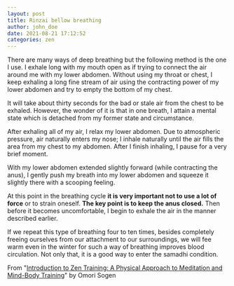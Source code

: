 ```yaml
---
layout: post
title: Rinzai bellow breathing
author: john_doe
date: 2021-08-21 17:12:52
categories: zen
---
```

There are many ways of deep breathing but the following method is the one I use. I exhale long with my mouth open as if trying to connect the air around me with my lower abdomen. Without using my throat or chest, I keep exhaling a long fine stream of air using the contracting power of my lower abdomen and try to empty the bottom of my chest. 

It will take about thirty seconds for the bad or stale air from the chest to be exhaled. However, the wonder of it is that in one breath, I attain a mental state which is detached from my former state and circumstance.

After exhaling all of my air, I relax my lower abdomen. Due to atmospheric pressure, air naturally enters my nose; I inhale naturally until the air fills the area from my chest to my abdomen. After I finish inhaling, I pause for a very brief moment. 

With my lower abdomen extended slightly forward (while contracting the anus), I gently push my breath into my lower abdomen and squeeze it slightly there with a scooping feeling. 

At this point in the breathing cycle **it is very important not to use a lot of force** or to strain oneself. **The key point is to keep the anus closed.** Then before it becomes uncomfortable, I begin to exhale the air in the manner described earlier.

If we repeat this type of breathing four to ten times, besides completely freeing ourselves from our attachment to our surroundings, we will fee warm even in the winter for such a way of breathing improves blood circulation. Not only that, it is a good way to enter the samadhi condition.

From "[Introduction to Zen Training: A Physical Approach to Meditation and Mind-Body Training](https://amzn.to/3kbEYxv)" by Omori Sogen